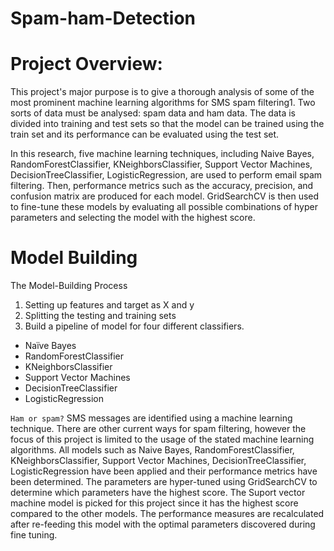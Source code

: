 # Spam-ham-Detection

# Project Overview:

This project's major purpose is to give a thorough analysis of some of the most prominent machine learning algorithms for SMS spam filtering1. Two sorts of data must be analysed: spam data and ham data. The data is divided into training and test sets so that the model can be trained using the train set and its performance can be evaluated using the test set.

In this research, five machine learning techniques, including Naive Bayes, RandomForestClassifier, KNeighborsClassifier, Support Vector Machines, DecisionTreeClassifier, LogisticRegression, are used to perform email spam filtering. Then, performance metrics such as the accuracy, precision, and confusion matrix are produced for each model. GridSearchCV is then used to fine-tune these models by evaluating all possible combinations of hyper parameters and selecting the model with the highest score.

# Model Building
The Model-Building Process

1. Setting up features and target as X and y
2. Splitting the testing and training sets
3. Build a pipeline of model for four different classifiers.
  - Naïve Bayes
  - RandomForestClassifier
  - KNeighborsClassifier
  - Support Vector Machines
  - DecisionTreeClassifier
  - LogisticRegression

`Ham or spam?` SMS messages are identified using a machine learning technique. There are other current ways for spam filtering, however the focus of this project is limited to the usage of the stated machine learning algorithms. All models such as Naive Bayes, RandomForestClassifier, KNeighborsClassifier, Support Vector Machines, DecisionTreeClassifier, LogisticRegression have been applied and their performance metrics have been determined. The parameters are hyper-tuned using GridSearchCV to determine which parameters have the highest score. The Suport vector machine model is picked for this project since it has the highest score compared to the other models. The performance measures are recalculated after re-feeding this model with the optimal parameters discovered during fine tuning.
